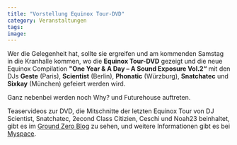 ```yaml
---
title: "Vorstellung Equinox Tour-DVD"
category: Veranstaltungen
tags: 
image: 
---
```


Wer die Gelegenheit hat, sollte sie ergreifen und am kommenden Samstag in die Kranhalle kommen, wo die **Equinox Tour-DVD** gezeigt und die neue Equinox Compilation **"One Year & A Day – A Sound Exposure Vol.2“** mit den DJs **Geste** (Paris), **Scientist** (Berlin), **Phonatic** (Würzburg), **Snatchatec** und **Sixkay** (München) gefeiert werden wird.  

  

Ganz nebenbei werden noch Why? und Futurehouse auftreten.  

  

Teaservideos zur DVD, die Mitschnitte der letzten Equinox Tour von DJ Scientist, Snatchatec, 2econd Class Citizien, Ceschi und Noah23 beinhaltet, gibt es im [Ground Zero Blog](http://www.the-groundzero.com/2008/05/20/equinox-tour-dvd-teaser-jetzt-auf-youtube/) zu sehen, und weitere Informationen gibt es bei [Myspace](http://myspace.com/equinoxrecordsontour).